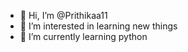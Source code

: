 - 👋 Hi, I’m @Prithikaa11
- 👀 I’m interested in learning new things
- 🌱 I’m currently learning python



<!---
Prithikaa11/Prithikaa11 is a ✨ special ✨ repository because its `README.md` (this file) appears on your GitHub profile.
You can click the Preview link to take a look at your changes.
--->
